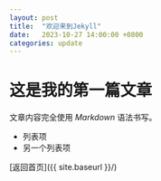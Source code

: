 ```yaml
---
layout: post
title:  "欢迎来到Jekyll"
date:   2023-10-27 14:00:00 +0800
categories: update
---
```


# 这是我的第一篇文章

文章内容完全使用 *Markdown* 语法书写。

- 列表项
- 另一个列表项

[返回首页]({{ site.baseurl }}/)
